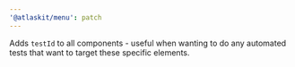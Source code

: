 ```yaml
---
'@atlaskit/menu': patch
---
```


Adds `testId` to all components - useful when wanting to do any automated tests that want to target these specific elements.
